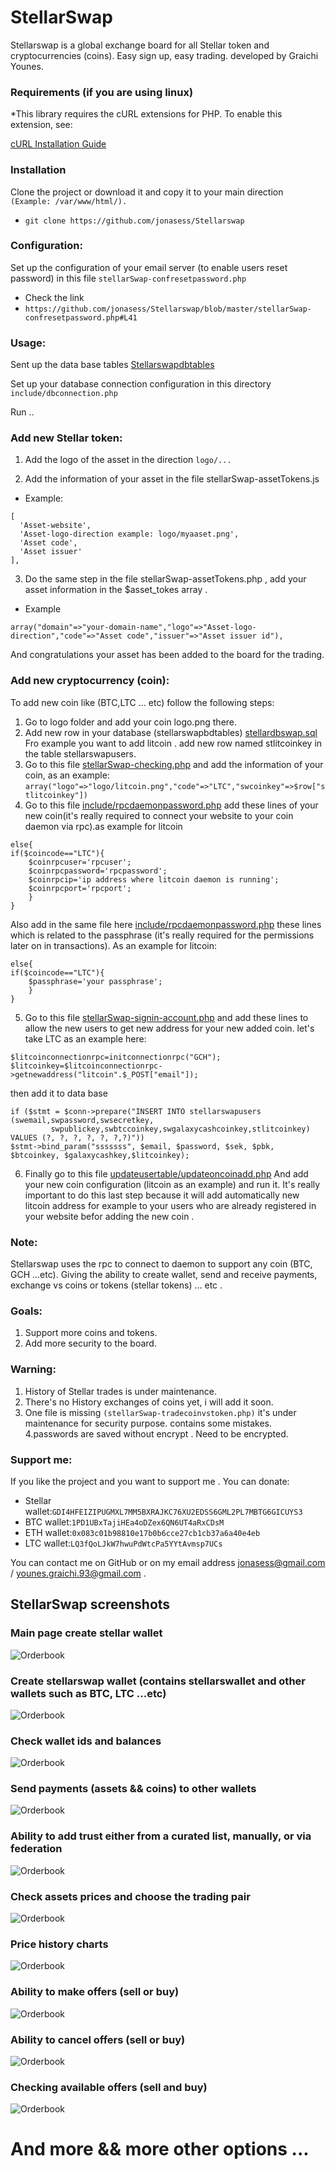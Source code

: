 # StellarSwap 
Stellarswap is a global exchange board for all Stellar token and cryptocurrencies (coins). Easy sign up, easy trading.
developed by Graichi Younes.

### Requirements (if you are using linux)

*This library requires the cURL extensions for PHP. To enable this extension, see:

   [cURL Installation Guide](http://php.net/manual/en/curl.installation.php)

### Installation

Clone the project or download it and copy it to your main direction ```(Example: /var/www/html/).```
* ``` git clone https://github.com/jonasess/Stellarswap ```

### Configuration:

Set up the configuration of your email server (to enable users reset password) in this file ``` stellarSwap-confresetpassword.php ```
* Check the link
* ``` https://github.com/jonasess/Stellarswap/blob/master/stellarSwap-confresetpassword.php#L41 ```

### Usage:

Sent up the data base tables [Stellarswapdbtables](https://github.com/jonasess/Stellarswap/blob/master/stellardbswap.sql)

Set up your database connection configuration in this directory ``` include/dbconnection.php ```

Run ..
### Add new Stellar token:
1. Add the logo of the asset in the direction ``` logo/... ```

2. Add the information of your asset in the file stellarSwap-assetTokens.js
* Example:
```
[
  'Asset-website',
  'Asset-logo-direction example: logo/myaaset.png',
  'Asset code',
  'Asset issuer'
],
```

3. Do the same step in the file stellarSwap-assetTokens.php , add your asset information in the $asset_tokes array .
* Example
```
array("domain"=>"your-domain-name","logo"=>"Asset-logo-direction","code"=>"Asset code","issuer"=>"Asset issuer id"),
```

And congratulations your asset has been added to the board for the trading.

### Add new cryptocurrency (coin):
To add new coin like (BTC,LTC ... etc) follow the following steps:
1. Go to logo folder and add your coin logo.png there.
2. Add new row in your database (stellarswapbdtables) [stellardbswap.sql](https://github.com/jonasess/Stellarswap/blob/master/stellardbswap.sql#L40)
Fro example you want to add litcoin . add new row named stlitcoinkey in the table stellarswapusers.
3. Go to this file [stellarSwap-checking.php](https://github.com/jonasess/Stellarswap/blob/master/stellarSwap-checking.php#L44)
 and add the information of your coin, as an example:
``` array("logo"=>"logo/litcoin.png","code"=>"LTC","swcoinkey"=>$row["stlitcoinkey"]) ```
4. Go to this file [include/rpcdaemonpassword.php](https://github.com/jonasess/Stellarswap/blob/master/include/rpcdaemonpassword.php#L16) add these lines of your new coin(it's really required to connect your website to your coin daemon via rpc).as example for litcoin
```
else{
if($coincode=="LTC"){
	$coinrpcuser='rpcuser';
	$coinrpcpassword='rpcpassword';
	$coinrpcip='ip address where litcoin daemon is running';
	$coinrpcport='rpcport';
	}
}
```
Also add in the same file here [include/rpcdaemonpassword.php](https://github.com/jonasess/Stellarswap/blob/master/include/rpcdaemonpassword.php#L29) these lines which is related to the passphrase (it's really required for the permissions later on in transactions). As an example for litcoin:
```
else{
if($coincode=="LTC"){
	$passphrase='your passphrase';
	}
}
```
5. Go to this file [stellarSwap-signin-account.php](https://github.com/jonasess/Stellarswap/blob/master/stellarSwap-signin-account.php#L88) and add these lines to allow the new users to get new address for your new added coin. let's take LTC as an example here:
```
$litcoinconnectionrpc=initconnectionrpc("GCH");
$litcoinkey=$litcoinconnectionrpc->getnewaddress("litcoin".$_POST["email"]);
```
then add it to data base
```
if ($stmt = $conn->prepare("INSERT INTO stellarswapusers (swemail,swpassword,swsecretkey,
         swpublickey,swbtccoinkey,swgalaxycashcoinkey,stlitcoinkey) VALUES (?, ?, ?, ?, ?, ?,?)")) 
$stmt->bind_param("sssssss", $email, $password, $sek, $pbk, $btcoinkey, $galaxycashkey,$litcoinkey);
```

6. Finally go to this file [updateusertable/updateoncoinadd.php](https://github.com/jonasess/Stellarswap/blob/master/updateusertable/updateoncoinadd.php)
And add your new coin configuration (litcoin as an example) and run it.
It's really important to do this last step because it will add automatically new litcoin address for example to your users who are already registered in your website befor adding the new coin .

### Note:
Stellarswap uses the rpc to connect to daemon to support any coin (BTC, GCH ...etc).
Giving the ability to create wallet, send and receive payments, exchange vs coins or tokens (stellar tokens) ... etc .

### Goals:
1. Support more coins and tokens.
2. Add more security to the board.

### Warning:
1. History of Stellar trades is under maintenance.
2. There's no History exchanges of coins yet, i will add it soon.
3. One file is missing ```(stellarSwap-tradecoinvstoken.php)``` it's under maintenance for security purpose. contains some mistakes.
4.passwords are saved without encrypt . Need to be encrypted.

### Support me:
If you like the project and you want to support me . You can donate:
* Stellar wallet:``` GDI4HFEIZIPUGMXL7MM5BXRAJKC76XU2EDSS6GML2PL7MBTG6GICUYS3 ```
* BTC wallet:``` 1PD1UBxTajiHEa4oDZex6QN6UT4aRxCDsM ```
* ETH wallet:``` 0x083c01b98810e17b0b6cce27cb1cb37a6a40e4eb ```
* LTC wallet:``` LQ3fQoLJkW7hwuPdWtcPa5YYtAvmsp7UCs ```

You can contact me on GitHub or on my email address jonasess@gmail.com / younes.graichi.93@gmail.com .

## StellarSwap screenshots

### Main page create stellar wallet
![Orderbook](https://raw.githubusercontent.com/jonasess/Stellarswap/master/screenshots/index.png)

### Create stellarswap wallet (contains stellarswallet and other wallets such as BTC, LTC ...etc)
![Orderbook](https://raw.githubusercontent.com/jonasess/Stellarswap/master/screenshots/createSWaccount.png)

### Check wallet ids and balances
![Orderbook](https://raw.githubusercontent.com/jonasess/Stellarswap/master/screenshots/SwAccountwallet.png)

### Send payments (assets && coins) to other wallets
![Orderbook](https://raw.githubusercontent.com/jonasess/Stellarswap/master/screenshots/sendpayments.png)

### Ability to add trust either from a curated list, manually, or via federation
![Orderbook](https://raw.githubusercontent.com/jonasess/Stellarswap/master/screenshots/trustline.png)

### Check assets prices and choose the trading pair
![Orderbook](https://raw.githubusercontent.com/jonasess/Stellarswap/master/screenshots/market.png)

### Price history charts
![Orderbook](https://raw.githubusercontent.com/jonasess/Stellarswap/master/screenshots/chart.png)

### Ability to make offers (sell or buy)
![Orderbook](https://raw.githubusercontent.com/jonasess/Stellarswap/master/screenshots/buyandsell.png)

### Ability to cancel offers (sell or buy)
![Orderbook](https://raw.githubusercontent.com/jonasess/Stellarswap/master/screenshots/canceloffer.png)

### Checking available offers (sell and buy)
![Orderbook](https://raw.githubusercontent.com/jonasess/Stellarswap/master/screenshots/sellandbuyoffers.png)

# And more && more other options ...
